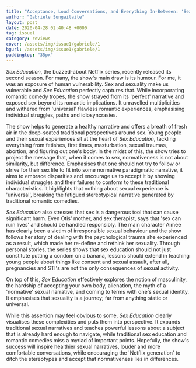 ```yaml
---
title: "Acceptance, Loud Conversations, and Everything In-Between: 'Sex Education' Review"
author: "Gabriele Sungailaite"
layout: post
date: 2020-04-28 02:40:48 +0000
tag: issue1
category: reviews
cover: /assets/img/issue1/gabriele/1
bgurl: /assets/img/issue1/gabriele/1
paddingtop: "35px"
---
```


<p id="first-paragraph"><i>Sex Education</i>, the buzzed-about Netflix series, recently released its
second season. For many, the show's main draw is its humour. For me, it
was an exposure of human vulnerability. Sex and sexuality make us
vulnerable and <i>Sex Education</i> perfectly captures that. While
incorporating romantic comedy tropes, the show strayed from its
'perfect' narrative and exposed sex beyond its romantic implications. It
unravelled multiplicities and withered from 'universal' flawless
romantic experiences, emphasising individual struggles, paths and
idiosyncrasies.</p>

The show helps to generate a healthy narrative and offers a breath of
fresh air in the deep-seated traditional perspectives around sex. Young
people and their sexual experiences sit at the heart of *Sex Education*,
tackling everything from fetishes, first times, masturbation, sexual
traumas, abortion, and figuring out one's body. In the midst of this,
the show tries to project the message that, when it comes to sex,
normativeness is not about similarity, but difference. Emphasises that
one should not try to follow or strive for their sex life to fit into
some normative paradigmatic narrative, it aims to embrace disparities
and encourage us to accept it by showing individual struggles and their
failures to conform to these traditional characteristics. It highlights
that nothing about sexual experience is 'universal', breaking the
fatigued stereotypical narrative generated by traditional romantic
comedies.

*Sex Education* also stresses that sex is a dangerous tool that can
cause significant harm. Even Otis' mother, and sex therapist, says that
'sex can ruin lives' and should be handled responsibly. The main
character Aimee has clearly been a victim of irresponsible sexual
behaviour and the show follows her story of dealing with the
psychological trauma she experienced as a result, which made her
re-define and rethink her sexuality. Through personal stories, the
series shows that sex education should not just constitute putting a
condom on a banana, lessons should extend in teaching young people about
things like consent and sexual assault, after all, pregnancies and STI's
are not the only consequences of sexual activity.

On top of this, *Sex Education* effectively explores the notion of
masculinity, the hardship of accepting your own body, alienation, the
myth of a 'normative' sexual narrative, and coming to terms with one's
sexual identity. It emphasises that sexuality is a journey; far from
anything static or universal.

While this assertion may feel obvious to some, *Sex Education* clearly
visualises these complexities and puts them into perspective. It expands
traditional sexual narratives and teaches powerful lessons about a
subject that is already hard enough to navigate, while traditional sex
education and romantic comedies miss a myriad of important points.
Hopefully, the show's success will inspire healthier sexual narratives,
louder and more comfortable conversations, while encouraging the
'Netflix generation' to ditch the stereotypes and accept that
normativeness lies in differences.
